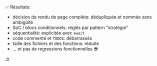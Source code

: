 <div style="height:100px">&nbsp;</div>

✅ Résultats:

- décision de rendu de page complète: dédupliquée et nommée sans ambigüité
- SoC / blocs conditionnels: réglés par pattern "stratégie"
- séquentialité: explicitée avec `await`
- code commenté et `TODO`s: débarrassés
- taille des fichiers et des fonctions: réduite
- ... et pas de regressions fonctionnelles 😎

[→](12-conseils.md)
